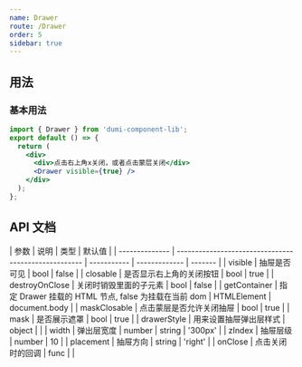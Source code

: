 ```yaml
---
name: Drawer
route: /Drawer
order: 5
sidebar: true
---
```


## 用法

### 基本用法

```jsx
import { Drawer } from 'dumi-component-lib';
export default () => {
  return (
    <div>
      <div>点击右上角x关闭，或者点击蒙层关闭</div>
      <Drawer visible={true} />
    </div>
  );
};
```

## API 文档

| 参数           | 说明                                                 | 类型        | 默认值        |
| -------------- | ---------------------------------------------------- | ----------- | ------------- | ------- |
| visible        | 抽屉是否可见                                         | bool        | false         |
| closable       | 是否显示右上角的关闭按钮                             | bool        | true          |
| destroyOnClose | 关闭时销毁里面的子元素                               | bool        | false         |
| getContainer   | 指定 Drawer 挂载的 HTML 节点, false 为挂载在当前 dom | HTMLElement | document.body |
| maskClosable   | 点击蒙层是否允许关闭抽屉                             | bool        | true          |
| mask           | 是否展示遮罩                                         | bool        | true          |
| drawerStyle    | 用来设置抽屉弹出层样式                               | object      |               |
| width          | 弹出层宽度                                           | number      | string        | '300px' |
| zIndex         | 抽屉层级                                             | number      | 10            |
| placement      | 抽屉方向                                             | string      | 'right'       |
| onClose        | 点击关闭时的回调                                     | func        |               |
